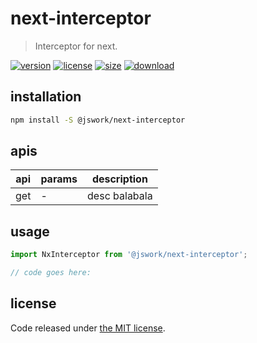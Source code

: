 # next-interceptor
> Interceptor for next.

[![version][version-image]][version-url]
[![license][license-image]][license-url]
[![size][size-image]][size-url]
[![download][download-image]][download-url]

## installation
```bash
npm install -S @jswork/next-interceptor
```

## apis
| api | params | description   |
|-----|--------|---------------|
| get | -      | desc balabala |

## usage
```js
import NxInterceptor from '@jswork/next-interceptor';

// code goes here:
```

## license
Code released under [the MIT license](https://github.com/afeiship/next-interceptor/blob/master/LICENSE.txt).

[version-image]: https://img.shields.io/npm/v/@jswork/next-interceptor
[version-url]: https://npmjs.org/package/@jswork/next-interceptor

[license-image]: https://img.shields.io/npm/l/@jswork/next-interceptor
[license-url]: https://github.com/afeiship/next-interceptor/blob/master/LICENSE.txt

[size-image]: https://img.shields.io/bundlephobia/minzip/@jswork/next-interceptor
[size-url]: https://github.com/afeiship/next-interceptor/blob/master/dist/next-interceptor.min.js

[download-image]: https://img.shields.io/npm/dm/@jswork/next-interceptor
[download-url]: https://www.npmjs.com/package/@jswork/next-interceptor
